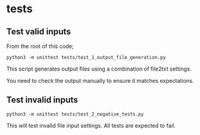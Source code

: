 # tests

## Test valid inputs

From the root of this code;

```shell
python3 -m unittest tests/test_1_output_file_generation.py
```

This script generates output files using a combination of file2txt settings.

You need to check the output manually to ensure it matches expectations.

## Test invalid inputs

```shell
python3 -m unittest tests/test_2_negative_tests.py
```

This will test invalid file input settings. All tests are expected to fail.
